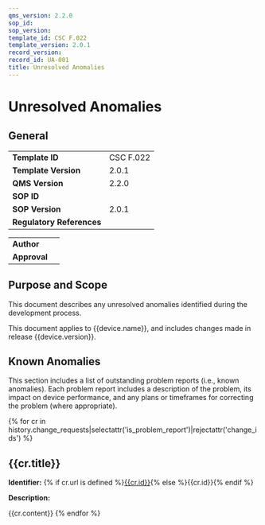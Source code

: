 ```yaml
---
qms_version: 2.2.0
sop_id: 
sop_version: 
template_id: CSC F.022
template_version: 2.0.1
record_version: 
record_id: UA-001
title: Unresolved Anomalies
---
```


# Unresolved Anomalies

## General

|                           |               |
|---------------------------|---------------|
| **Template ID**           | CSC F.022     |
| **Template Version**      | 2.0.1         |
| **QMS Version**           | 2.2.0         |
| **SOP ID**                |               |
| **SOP Version**           | 2.0.1         |
| **Regulatory References** |               |


|              |              |
|--------------|--------------|
| **Author**   |              |
| **Approval** |              |
## Purpose and Scope

This document describes any unresolved anomalies identified during the development process. 

This document applies to {{device.name}}, and includes changes made in release {{device.version}}.

## Known Anomalies

This section includes a list of outstanding problem reports (i.e., known anomalies). Each problem report includes a description of the problem, its impact on device performance, and any plans or timeframes for correcting the problem (where appropriate).

{% for cr in history.change_requests|selectattr('is_problem_report')|rejectattr('change_ids') %}
## {{cr.title}}

**Identifier:** {% if cr.url is defined %}[{{cr.id}}]({{cr.url}}){% else %}{{cr.id}}{% endif %}

**Description:**

{{cr.content}}
{% endfor %}